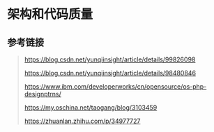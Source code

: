 # 架构和代码质量

## 参考链接

>  https://blog.csdn.net/yunqiinsight/article/details/99826098 
>
>  https://blog.csdn.net/yunqiinsight/article/details/98480846 
>
>  https://www.ibm.com/developerworks/cn/opensource/os-php-designptrns/ 
>
>  https://my.oschina.net/taogang/blog/3103459 
>
>  https://zhuanlan.zhihu.com/p/34977727 